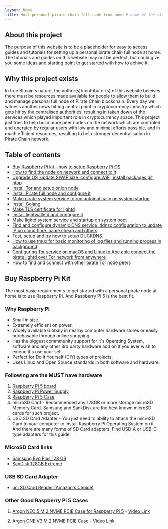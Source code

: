```yaml
---
layout: home
title: Host personal pirate chain full node from home # name of the site
---
```


## About this project

The purpose of this website is to be a placeholder for easy to access guides and tutorials for setting up a personal pirate chain full node at home.
The tutorials and guides on this website may not be perfect, but could give you some ideas and starting point to get started with how to achive it.

## Why this project exists

In true Bitcoin's nature, the author(s)/contributor(s) of this website beleives there must be resources made available for people to allow them to build and manage personal full node of Pirate Chain blockchain. Every day we witness another news hitting central point in cryptocurrency industry which gets hit by the centralised authorities, resulting in taken down of the services which played important role in cryptocurrency space. This project just tries to help build more peer nodes on the network which are controled and operated by regular users with low and minimal efforts possible, and in much efficient resources, resulting to help stronger decentralisation in Pirate Chain network.

## Table of contents

- [Buy Raspberry Pi kit - how to setup Raspberry Pi OS](#buy-raspberry-pi-kit)
- [How to find the node on network and connect to it](#)
- [Upgrade OS, update SWAP size, configure WiFi, install packages git, htop](#)
- [Install Tor and setup onion node](#)
- [Install Pirate full node and configure it](#)
- [Make pirate system service to run automatically on system startup](#)
- [Install Golang](#)
- [Make TLS certificate for lightd](#)
- [Install lightwalletd and configure it](#)
- [Make lightd system service and startup on system boot](#)
- [Find and configure dynamic DNS service, ddnsc configuration to update IP on cloud flare, name cheap and others](#)
- [Test, setup and try how to setup DUCKDNS.](#)
- [How to use tmux for basic monitoring of log files and running process in background ](#)
- [Configuring Tor service on macOS and Linux to Abe able connect the pirate lightd over Tor network from anywhere](#)
- [How to find and connect with other pirate Tor node peers](#)


## Buy Raspberry Pi Kit

The most basic requirements to get started with a personal pirate node at home is to use Raspberry Pi.
And Raspberry Pi 5 is the best fit.

### Why Raspberry Pi

 - Small in size.
 - Extremely efficient on power.
 - Widely available Globaly in nearby computer hardware stores or easily purchasable through online shopping.
 - Has the biggest commmunity support for it's Operating System, software and any other 3rd party hardware add on if you ever wish to extend it's use your self.
 - Perfect for Do It Yourself (DIY) types of projects.
 - Uses Linux and Open Source standards in both software and hardware.

### Following are the MUST have hardware

 1. [Raspberry Pi 5 board](https://www.raspberrypi.com/products/raspberry-pi-5/)
 2. [Raspberry Pi Power Supply](https://www.raspberrypi.com/products/27w-power-supply/)
 3. [Raspberry Pi 5 Case](https://www.raspberrypi.com/products/raspberry-pi-5-case/)
 4. microSD Card - Recommended any 128GB or more storage microSD Memory Card. Samsung and SankDisk are the best known microSD cards for such project.
 5. USD SD Card Adapter - You just need to ability to attach the microSD Card to your computer to install Raspberry Pi Operating System on it. And there are many forms of SD Card adapters. Find USB-A or USB-C type adapters for this guide.

### MicroSD Card links

 - [Samsung Evo Plus 128 GB](https://www.amazon.com/SAMSUNG-Adaptor-Expanded-MB-MC128KA-AM/dp/B0B1VMJ394)
 - [SanDisk 128GB Extreme](https://www.amazon.com/SanDisk-Extreme-microSDXC-Memory-Adapter/dp/B09X7BK27V)

### USB SD Card Adapter

 - [uni SD Card Reader (Amazon's Choice)](https://www.amazon.com/uni-Adapter-Supports-Compatible-MacBook/dp/B081VHSB2V)

### Other Good Raspberry Pi 5 Cases

 1. [Argon NEO 5 M.2 NVME PCIE Case for Raspberry Pi 5](https://argon40.com/products/argon-neo-5-m-2-nvme-for-raspberry-pi-5) - [Video Link](https://www.youtube.com/watch?v=5Su4u4G-VIk)

 2. [Argon ONE V3 M.2 NVME PCIE Case](https://argon40.com/products/argon-one-v3-m-2-nvme-case) - [Video Link](https://www.youtube.com/watch?v=DQG21yJ-upk)

